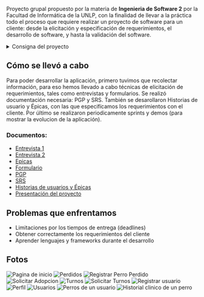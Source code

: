 Proyecto grupal propuesto por la materia de **Ingenieria de Software 2** por la Facultad de Informática de la UNLP, con la finalidad de llevar a la práctica todo el proceso que requiere realizar un proyecto de software para un cliente: desde la elicitación y especificación de requerimientos, el desarrollo de software, y hasta la validación del software.

<details>
  <summary> Consigna del proyecto </summary>
  Realización de un proyecto (en grupo) pasando por todas sus etapas:

1. Contacto con el cliente para conocer sus necesidades
2. Documentar toda la información obtenida y otras características del proyecto
3. Armar lista de tareas a realizar y estimar tiempos
4. Desarrollar el sistema en partes
5. Mostrar cada una de esas partes al cliente y obtener feedback
6. Analizar resultado final obtenido / resultado esperado

Un día van a la facultad y encuentran el siguiente anuncio en cartelera:

> El año pasado, junto con mi colega Lucía, abrimos una veterinaria exclusiva para perros. Nos ha ido muy bien y, aparte de dar el servicio de veterinaria clásico, tenemos ganas de expandir nuestro negocio y sumar otros servicios que ayuden a vincular a las personas con perritos: adopción, pérdida y búsqueda de perros, contacto con cuidadores y paseadores, entre otros.
> Nos gustaría tener todo unificado en una misma aplicación para que, tanto nuestros clientes como personas que no lo son, tengan la posibilidad de usar nuestros servicios de una forma rápida y sencilla. ¿Alguien me puede ayudar a llevar a cabo esta idea? De ser así, me pueden contactar a ofertasproyecto@gmail.com.
> Gracias!
> Pedro

El grupo interesado deberá enviar un mail al correo electrónico
especificado para ponerse en contacto con el cliente!

</details>

## Cómo se llevó a cabo

Para poder desarrollar la aplicación, primero tuvimos que recolectar información, para eso hemos llevado a cabo técnicas de elicitación de requerimientos, tales como entrevistas y formularios. Se realizó documentación necesaria: PGP y SRS. También se desarollaron Historias de usuario y Épicas, con las que especifícamos los requerimientos con el cliente. Por último se realizaron periodicamente sprints y demos (para mostrar la evolucion de la aplicación).

### Documentos:

- [Entrevista 1](https://github.com/nachoeg/ohmydog-frontend/blob/main/documentos/Entrevista%201.pdf)
- [Entrevista 2](https://github.com/nachoeg/ohmydog-frontend/blob/main/documentos/Entrevista%202.pdf)
- [Epicas](https://github.com/nachoeg/ohmydog-frontend/blob/main/documentos/Epicas.pdf)
- [Formulario](https://github.com/nachoeg/ohmydog-frontend/blob/main/documentos/Formulario.pdf)
- [PGP](https://github.com/nachoeg/ohmydog-frontend/blob/main/documentos/PGP.pdf)
- [SRS](https://github.com/nachoeg/ohmydog-frontend/blob/main/documentos/SRS.pdf)
- [Historias de usuarios y Épicas](https://docs.google.com/spreadsheets/d/1MgKM998vGrZ_yDUb7xU_Y097s3BRoNG01ysYdMDWCj0/edit?usp=sharing)
- [Presentación del proyecto](https://docs.google.com/presentation/d/1lYKr4kY5BDAVSMm8j2br_BdNCMftV7wBZwPqXtQHlu0/edit?usp=sharing)

## Problemas que enfrentamos

- Limitaciones por los tiempos de entrega (deadlines)
- Obtener correctamente los requerimientos del cliente
- Aprender lenguajes y frameworks durante el desarrollo

## Fotos

![Pagina de inicio](https://raw.githubusercontent.com/nachoeg/ohmydog-frontend/main/screenshots/inicio.webp)
![Perdidos](https://raw.githubusercontent.com/nachoeg/ohmydog-frontend/main/screenshots/perdidos.webp)
![Registrar Perro Perdido](https://raw.githubusercontent.com/nachoeg/ohmydog-frontend/main/screenshots/registrar-perro-perdido.webp)
![Solicitar Adopcion](https://raw.githubusercontent.com/nachoeg/ohmydog-frontend/main/screenshots/solicitar-adopcion.webp)
![Turnos](https://raw.githubusercontent.com/nachoeg/ohmydog-frontend/main/screenshots/ver-turnos.webp)
![Solicitar Turnos](https://raw.githubusercontent.com/nachoeg/ohmydog-frontend/main/screenshots/solicitar-turno.webp)
![Registrar usuario](https://raw.githubusercontent.com/nachoeg/ohmydog-frontend/main/screenshots/registrar%20usuario.webp)
![Perfil](https://raw.githubusercontent.com/nachoeg/ohmydog-frontend/main/screenshots/perfil.webp)
![Usuarios](https://raw.githubusercontent.com/nachoeg/ohmydog-frontend/main/screenshots/usuarios.webp)
![Perros de un usuario](https://raw.githubusercontent.com/nachoeg/ohmydog-frontend/main/screenshots/perros.webp)
![Historial clinico de un perro](https://raw.githubusercontent.com/nachoeg/ohmydog-frontend/main/screenshots/historial-clinico.webp)
